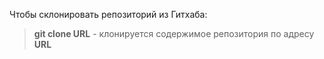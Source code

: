 Чтобы склонировать репозиторий из Гитхаба:
> **git clone URL** - клонируется содержимое репозитория по адресу **URL**
